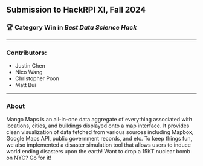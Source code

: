 ## Submission to HackRPI XI, Fall 2024

### 🏆 Category Win in *Best Data Science Hack*

---

### Contributors:
- Justin Chen
- Nico Wang
- Christopher Poon
- Matt Bui

---

### About
Mango Maps is an all-in-one data aggregate of everything associated with locations, cities, and buildings displayed onto a map interface. It provides clean visualization of data fetched from various sources including Mapbox, Google Maps API, public government records, and etc. To keep things fun, we also implemented a disaster simulation tool that allows users to induce world ending disasters upon the earth! Want to drop a 15KT nuclear bomb on NYC? Go for it!

